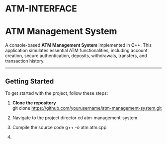 # ATM-INTERFACE
# ATM Management System

A console-based **ATM Management System** implemented in **C++**. This application simulates essential ATM functionalities, including account creation, secure authentication, deposits, withdrawals, transfers, and transaction history.

---

## Getting Started

To get started with the project, follow these steps:

1. **Clone the repository**  
   git clone https://github.com/yourusername/atm-management-system.git
2. Navigate to the project director
   cd atm-management-system
3. Compile the source code
  g++ -o atm atm.cpp

4. 


